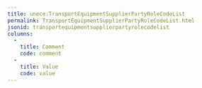 ```yaml
---
title: unece:TransportEquipmentSupplierPartyRoleCodeList
permalink: TransportEquipmentSupplierPartyRoleCodeList.html
jsonid: transportequipmentsupplierpartyrolecodelist
columns:
  - 
    title: Comment
    code: comment
  - 
    title: Value
    code: value
---
```

